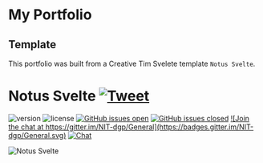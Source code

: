# My Portfolio

## Template
This portfolio was built from a Creative Tim Svelete template `Notus Svelte`.

# Notus Svelte <a href="https://twitter.com/intent/tweet?url=https%3A%2F%2Fdemos.creative-tim.com%2Fnotus-svelte%2F&text=Start%20your%20development%20with%20a%20Free%20Tailwind%20CSS%20and%20Svelte%20UI%20Kit%20and%20Admin.%20Let%20Notus%20Svelte%20amaze%20you%20with%20its%20cool%20features%20and%20build%20tools%20and%20get%20your%20project%20to%20a%20whole%20new%20level." target="_blank">![Tweet](https://img.shields.io/twitter/url/http/shields.io.svg?style=social&logo=twitter)</a>

![version](https://img.shields.io/badge/version-1.1.0-blue.svg) ![license](https://img.shields.io/badge/license-MIT-blue.svg) <a href="https://github.com/creativetimofficial/notus-svelte/issues?q=is%3Aopen+is%3Aissue" target="_blank">![GitHub issues open](https://img.shields.io/github/issues/creativetimofficial/notus-svelte.svg)</a> <a href="https://github.com/creativetimofficial/notus-svelte/issues?q=is%3Aissue+is%3Aclosed" target="_blank">![GitHub issues closed](https://img.shields.io/github/issues-closed-raw/creativetimofficial/notus-svelte.svg)</a> <a href="https://gitter.im/creative-tim-general/Lobby" target="_blank">![Join the chat at https://gitter.im/NIT-dgp/General](https://badges.gitter.im/NIT-dgp/General.svg)</a> <a href="https://discord.gg/E4aHAQy" target="_blank">![Chat](https://img.shields.io/badge/chat-on%20discord-7289da.svg)</a>

![Notus Svelte](https://github.com/creativetimofficial/public-assets/blob/master/notus-svelte/notus-svelte.jpg?raw=true)
